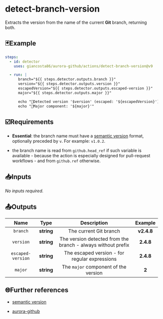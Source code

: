 # detect-branch-version

Extracts the version from the name of the current **Git** branch, returning both.

## 🃏Example

```yaml
steps:
  - id: detector
    uses: giancosta86/aurora-github/actions/detect-branch-version@v9

  - run: |
      branch="${{ steps.detector.outputs.branch }}"
      version="${{ steps.detector.outputs.version }}"
      escapedVersion="${{ steps.detector.outputs.escaped-version }}"
      major="${{ steps.detector.outputs.major }}"

      echo "🔎Detected version '$version' (escaped: '${escapedVersion}') from branch '$branch'"
      echo "🔎Major component: '${major}'"
```

## ☑️Requirements

- **Essential**: the branch name must have a [semantic version](https://semver.org/) format, optionally preceded by `v`. For example: `v1.0.2`.

- the branch name is read from `github.head_ref` if such variable is available - because the action is especially designed for pull-request workflows - and from `github.ref` otherwise.

## 📥Inputs

_No inputs required._

## 📤Outputs

|       Name        |    Type    |                         Description                          |   Example   |
| :---------------: | :--------: | :----------------------------------------------------------: | :---------: |
|     `branch`      | **string** |                    The current Git branch                    | **v2.4.8**  |
|     `version`     | **string** | The version detected from the branch - always without prefix |  **2.4.8**  |
| `escaped-version` | **string** |        The escaped version - for regular expressions         | **2\.4\.8** |
|      `major`      | **string** |             The `major` component of the version             |    **2**    |

## 🌐Further references

- [semantic version](https://semver.org/)

- [aurora-github](../../README.md)
